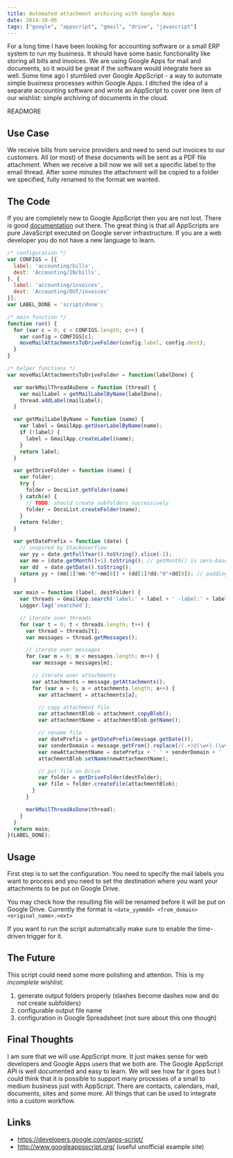 ```yaml
---
title: Automated attachment archiving with Google Apps
date: 2014-10-06
tags: ["google", "appscript", "gmail", "drive", "javascript"]
---
```


For a long time I have been looking for accounting software or a small ERP system to run my business. It should have some basic functionality like storing all bills and invoices. We are using Google Apps for mail and documents, so it would be great if the software would integrate here as well.
Some time ago I stumbled over Google AppScript - a way to automate simple business processes within Google Apps. I ditched the idea of a separate accounting software and wrote an AppScript to cover one item of our wishlist: simple archiving of documents in the cloud.

READMORE

## Use Case

We receive bills from service providers and need to send out invoices to our customers. All (or most) of these documents will be sent as a PDF file attachment.
When we receive a bill now we will set a specific label to the email thread. After some minutes the attachment will be copied to a folder we specified, fully renamed to the format we wanted.

## The Code

If you are completely new to Google AppScript then you are not lost. There is good [documentation](https://developers.google.com/apps-script/) out there. The great thing is that all AppScripts are pure JavaScript executed on Google server infrastructure. If you are a web developer you do not have a new language to learn.

```javascript
/* configuration */
var CONFIGS = [{
  label: 'accounting/bills',
  dest: 'Accounting/IN/bills',
}, {
  label: 'accounting/invoices',
  dest: 'Accounting/OUT/invoices'
}];
var LABEL_DONE = 'script/done';

/* main function */
function run() {
  for (var c = 0; c < CONFIGS.length; c++) {
    var config = CONFIGS[c];
    moveMailAttachmentsToDriveFolder(config.label, config.dest);
  }
}

/* helper functions */
var moveMailAttachmentsToDriveFolder = function(labelDone) {

  var markMailThreadAsDone = function (thread) {
    var mailLabel = getMailLabelByName(labelDone);
    thread.addLabel(mailLabel);
  }

  var getMailLabelByName = function (name) {
    var label = GmailApp.getUserLabelByName(name);
    if (!label) {
      label = GmailApp.createLabel(name);
    }
    return label;
  }

  var getDriveFolder = function (name) {
    var folder;
    try {
      folder = DocsList.getFolder(name)
    } catch(e) {
      // TODO: should create subfolders successively
      folder = DocsList.createFolder(name);
    }
    return folder;
  }

  var getDatePrefix = function (date) {
    // inspired by Stackoverflow
    var yy = date.getFullYear().toString().slice(-2);
    var mm = (date.getMonth()+1).toString(); // getMonth() is zero-based
    var dd  = date.getDate().toString();
    return yy + (mm[1]?mm:"0"+mm[0]) + (dd[1]?dd:"0"+dd[0]); // padding
  }

  var main = function (label, destFolder) {
    var threads = GmailApp.search('label:' + label + ' -label:' + labelDone);
    Logger.log('searched');

    // iterate over threads
    for (var t = 0; t < threads.length; t++) {
      var thread = threads[t];
      var messages = thread.getMessages();

      // iterate over messages
      for (var m = 0; m < messages.length; m++) {
        var message = messages[m];

        // iterate over attachments
        var attachments = message.getAttachments();
        for (var a = 0; a < attachments.length; a++) {
          var attachment = attachments[a];

          // copy attachment file
          var attachmentBlob = attachment.copyBlob();
          var attachmentName = attachmentBlob.getName();

          // rename file
          var datePrefix = getDatePrefix(message.getDate());
          var senderDomain = message.getFrom().replace(/(.+)@(\w+).(\w+)>?/, "$2");
          var newAttachmentName = datePrefix + ' ' + senderDomain + ' ' + attachmentName;
          attachmentBlob.setName(newAttachmentName);

          // put file on Drive
          var folder = getDriveFolder(destFolder);
          var file = folder.createFile(attachmentBlob);
        }
      }

      markMailThreadAsDone(thread);
    }
  }
  return main;
}(LABEL_DONE);
```

## Usage

First step is to set the configuration. You need to specify the mail labels you want to process and you need to set the destination where you want your attachments to be put on Google Drive.

You may check how the resulting file will be renamed before it will be put on Google Drive. Currently the format is `<date_yymmdd> <from_domain> <original_name>.<ext>`

If you want to run the script automatically make sure to enable the time-driven trigger for it.

## The Future

This script could need some more polishing and attention. This is my _incomplete_ wishlist:

1. generate output folders properly (slashes become dashes now and do not create subfolders)
1. configurable output file name
1. configuration in Google Spreadsheet (not sure about this one though)

## Final Thoughts

I am sure that we will use AppScript more. It just makes sense for web developers and Google Apps users that we both are. The Google AppScript API is well documented and easy to learn.
We will see how far it goes but I could think that it is possible to support many processes of a small to medium business just with AppScript. There are contacts, calendars, mail, documents, sites and some more. All things that can be used to integrate into a custom workflow.

## Links

- https://developers.google.com/apps-script/
- http://www.googleappsscript.org/ (useful unofficial example site)